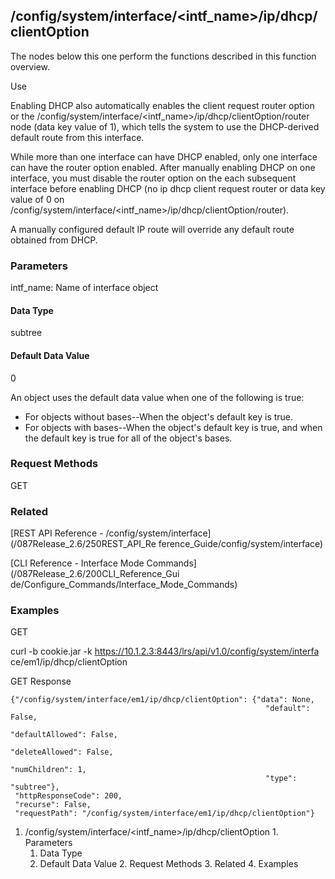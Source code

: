 ## /config/system/interface/<intf_name>/ip/dhcp/clientOption

The nodes below this one perform the functions described in this function
overview.

Use

Enabling DHCP also automatically enables the client request router option or
the /config/system/interface/<intf_name>/ip/dhcp/clientOption/router node
(data key value of 1), which tells the system to use the DHCP-derived default
route from this interface.

While more than one interface can have DHCP enabled, only one interface can
have the router option enabled. After manually enabling DHCP on one interface,
you must disable the router option on the each subsequent interface before
enabling DHCP (no ip dhcp client request router or data key value of 0 on
/config/system/interface/<intf_name>/ip/dhcp/clientOption/router​).

A manually configured default IP route will override any default route
obtained from DHCP.

### Parameters

intf_name: Name of interface object

#### Data Type

subtree

#### Default Data Value

0

An object uses the default data value when one of the following is true:

  * For objects without bases--When the object's default key is true.
  * For objects with bases--When the object's default key is true, and when the default key is true for all of the object's bases.

### Request Methods

GET

### Related

[REST API Reference - /config/system/interface](/087Release_2.6/250REST_API_Re
ference_Guide/config/system/interface)

[CLI Reference - Interface Mode Commands](/087Release_2.6/200CLI_Reference_Gui
de/Configure_Commands/Interface_Mode_Commands)

### Examples

GET

curl -b cookie.jar -k https://10.1.2.3:8443/lrs/api/v1.0/config/system/interfa
ce/em1/ip/dhcp/clientOption

GET Response

    
    
    {"/config/system/interface/em1/ip/dhcp/clientOption": {"data": None,
                                                             "default": False,
                                                             "defaultAllowed": False,
                                                             "deleteAllowed": False,
                                                             "numChildren": 1,
                                                             "type": "subtree"},
     "httpResponseCode": 200,
     "recurse": False,
     "requestPath": "/config/system/interface/em1/ip/dhcp/clientOption"}
    

  1. /config/system/interface/<intf_name>/ip/dhcp/clientOption
    1. Parameters
      1. Data Type
      2. Default Data Value
    2. Request Methods
    3. Related
    4. Examples

